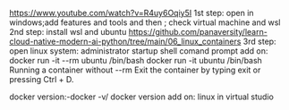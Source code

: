 https://www.youtube.com/watch?v=R4uy6Oqiy5I
1st step: open in windows;add features and tools
    and then ; check virtual machine and wsl
2nd step: install wsl and ubuntu
https://github.com/panaversity/learn-cloud-native-modern-ai-python/tree/main/06_linux_containers
3rd step: open linux system: administrator startup shell comand prompt
add on: docker run -it --rm ubuntu /bin/bash
    docker run -it ubuntu /bin/bash
    Running a container without --rm
Exit the container by typing exit or pressing Ctrl + D.

docker version:-docker -v/ docker version
add on: linux in virtual studio
